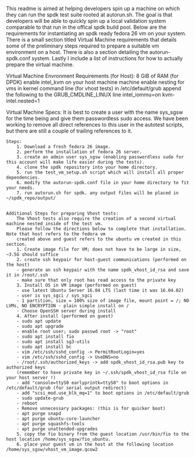 This readme is aimed at helping developers spin up a machine on which they can run the
spdk test suite rooted at autorun.sh. The goal is that developers will be able to
quickly spin up a local validation system comparable to that run in the offical spdk
build pool.
Below are the requirements for instantiating an spdk ready fedora 26 vm on your system.
There is a small section titled Virtual Machine requirements that details some of the
preliminary steps required to prepare a suitable vm environment on a host. There is also
a section detailing the autorun-spdk.conf system. Lastly I include a list of instructions
for how to actually prepare the virtual machine.

Virtual Machine Envronment Requirements (for Host):
8 GiB of RAM (for DPDK)
enable intel_kvm on your host machine machine
enable nesting for vms in kernel command line (for vhost tests)
    in /etc/default/grub
    append the following to the GRUB_CMDLINE_LINUX line
    intel_iommu=on kvm-intel.nested=1

Virtual Machine Specs:
    It is best to create a user with the name sys_sgsw for the time being and give them passwordless sudo access.
    We have been working to remove all direct references to this user in the autotest scripts, but there are still
    a couple of trailing references to it.


    Steps:
        1. Download a fresh fedora 26 image.
        2. perform the installation of fedora 26 server.
        3. create an admin user sys_sgsw (enabling passwordless sudo for this account will make life easier during the tests).
        4. clone the spdk repository into your home directory.
        5. run the test_vm_setup.sh script which will install all proper dependencies.
        6. modify the autorun-spdk.conf file in your home directory to fit your needs.
        7. run autorun.sh for spdk. any output files will be placed in ~/spdk_repo/output/


    Additional Steps for preparing Vhost tests:
        The Vhost tests also require the creation of a second virtual machine nested inside of the test vm.
        Please follow the directions below to complete that installation. Note that host refers to the fedora vm
        created above and guest refers to the ubuntu vm created in this section.
        1. Create image file for VM; does not have to be large in size, ~3.5G should suffice
        2. create ssh keypair for host-guest communications (performed on the host)
        - generate an ssh keypair with the name spdk_vhost_id_rsa and save it in /root/.ssh
        - make sure that only root has read access to the private key
        3. Install OS in VM image (performed on guest)
        - use latest Ubuntu Server 16.04 LTS (last time it was 16.04.02)
        - user is sys_sgci / sys_sgci
        - 1 partition, size = 100% size of image file, mount point = /; NO LVMs, NO ENCRYPTION - plain simple install on /
        - Choose OpenSSH server during install
        4. After install (performed on guest)
        - sudo apt update
        - sudo apt upgrade
        - enable root user; sudo passwd root -> "root"
        - sudo apt install fio
        - sudo apt install sg3-utils
        - sudo apt install bc
        - vim /etc/ssh/sshd_config -> PermitRootLogin=yes
        - vim /etc/ssh/sshd_config -> UseDNS=no
        - /root/.ssh/authorized_keys -> add spdk_vhost_id_rsa.pub key to authorized keys
        (remember to have private key in ~/.ssh/spdk_vhost_id_rsa​ file on your host server !)
        - add "console=ttyS0 earlyprintk=ttyS0" to boot options in /etc/default/grub (for serial output redirect)
        - add "scsi_mod.use_blk_mq=1" to boot options in /etc/default/grub​
        - sudo update-grub
        - reboot
        - Remove unnecessary packages: (this is for quicker boot)
        - apt purge snapd
        - apt purge ubuntu-core-launcher
        - apt purge squashfs-tools
        - apt purge unattended-upgrades
        5. copy the fio binary from the guest location /usr/bin/fio to the host location /home/sys_sgsw/fio_ubuntu.
        6. place your guest vm in the host at the following location /home/sys_sgsw/vhost_vm_image.qcow2